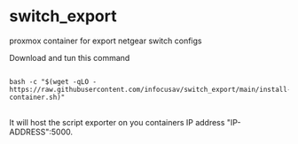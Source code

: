 # switch_export
proxmox container for export netgear switch configs

Download and tun this command

<pre>
<code>
bash -c "$(wget -qLO - https://raw.githubusercontent.com/infocusav/switch_export/main/install-container.sh)"
</code>
</pre>

It will host the script exporter on you containers IP address "IP-ADDRESS":5000.
